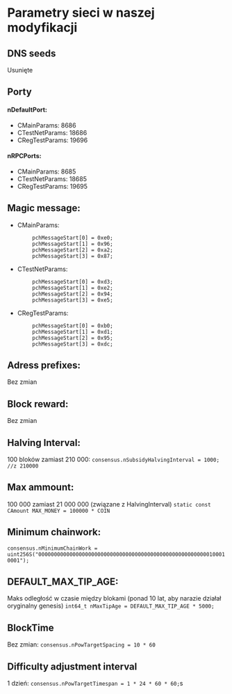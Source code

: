 # Parametry sieci w naszej modyfikacji
## DNS seeds
Usunięte
## Porty
#### nDefaultPort:
* CMainParams: 8686
* CTestNetParams: 18686
* CRegTestParams: 19696
#### nRPCPorts:
* CMainParams: 8685
* CTestNetParams: 18685
* CRegTestParams: 19695

## Magic message:
* CMainParams:
```
		pchMessageStart[0] = 0xe0;
		pchMessageStart[1] = 0x96;
		pchMessageStart[2] = 0xa2;
		pchMessageStart[3] = 0x87;
```
* CTestNetParams:
```
		pchMessageStart[0] = 0xd3;
		pchMessageStart[1] = 0xe2;
		pchMessageStart[2] = 0x94;
		pchMessageStart[3] = 0xe5;
```

* CRegTestParams:
```
		pchMessageStart[0] = 0xb0;
		pchMessageStart[1] = 0xd1;
		pchMessageStart[2] = 0x95;
		pchMessageStart[3] = 0xdc;
```
## Adress prefixes:
Bez zmian
## Block reward:
Bez zmian
## Halving Interval:
100 bloków zamiast 210 000:
`consensus.nSubsidyHalvingInterval = 1000; //z 210000`
## Max ammount:
100 000 zamiast 21 000 000 (związane z HalvingInterval)
`static const CAmount MAX_MONEY = 100000 * COIN`
## Minimum chainwork:
`consensus.nMinimumChainWork = uint256S("0000000000000000000000000000000000000000000000000000000100010001");`
## DEFAULT_MAX_TIP_AGE:
Maks odległość w czasie między blokami (ponad 10 lat, aby narazie działał oryginalny genesis)
`int64_t nMaxTipAge = DEFAULT_MAX_TIP_AGE * 5000;`
## BlockTime
Bez zmian:
`consensus.nPowTargetSpacing = 10 * 60`
## Difficulty adjustment interval
1 dzień:
`consensus.nPowTargetTimespan = 1 * 24 * 60 * 60;`s
